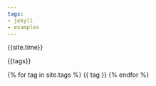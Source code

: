 ```yaml
---
tags:
- jekyll
- examples
---
```


{{site.time}}

{{tags}}

{% for tag in site.tags %}
{{ tag }}
{% endfor %}
